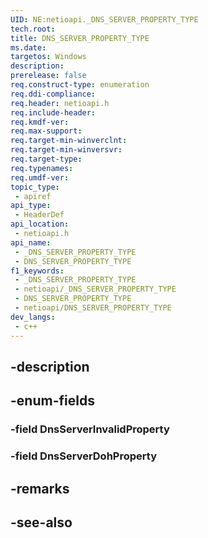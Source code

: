 ```yaml
---
UID: NE:netioapi._DNS_SERVER_PROPERTY_TYPE
tech.root: 
title: DNS_SERVER_PROPERTY_TYPE
ms.date: 
targetos: Windows
description: 
prerelease: false
req.construct-type: enumeration
req.ddi-compliance: 
req.header: netioapi.h
req.include-header: 
req.kmdf-ver: 
req.max-support: 
req.target-min-winverclnt: 
req.target-min-winversvr: 
req.target-type: 
req.typenames: 
req.umdf-ver: 
topic_type:
 - apiref
api_type:
 - HeaderDef
api_location:
 - netioapi.h
api_name:
 - _DNS_SERVER_PROPERTY_TYPE
 - DNS_SERVER_PROPERTY_TYPE
f1_keywords:
 - _DNS_SERVER_PROPERTY_TYPE
 - netioapi/_DNS_SERVER_PROPERTY_TYPE
 - DNS_SERVER_PROPERTY_TYPE
 - netioapi/DNS_SERVER_PROPERTY_TYPE
dev_langs:
 - c++
---
```


## -description

## -enum-fields

### -field DnsServerInvalidProperty

### -field DnsServerDohProperty

## -remarks

## -see-also

